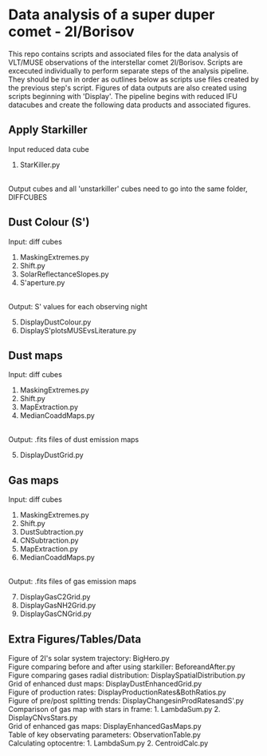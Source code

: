 # Data analysis of a super duper comet - 2I/Borisov

This repo contains scripts and associated files for the data analysis of VLT/MUSE observations of the interstellar comet 2I/Borisov.
Scripts are excecuted individually to perform separate steps of the analysis pipeline. They should be run in order as outlines below as scripts use files created by the previous step's script. Figures of data outputs are also created using scripts beginning with 'Display'. The pipeline begins with reduced IFU datacubes and create the following data products and associated figures.

## Apply Starkiller
Input reduced data cube
1. StarKiller.py

<br>Output cubes and all 'unstarkiller' cubes need to go into the same folder, DIFFCUBES

## Dust Colour (S')
Input: diff cubes
1. MaskingExtremes.py
2. Shift.py
3. SolarReflectanceSlopes.py
4. S'aperture.py

<br>Output: S' values for each observing night

5. DisplayDustColour.py
6. DisplayS'plotsMUSEvsLiterature.py

## Dust maps
Input: diff cubes
1. MaskingExtremes.py
2. Shift.py
3. MapExtraction.py 
4. MedianCoaddMaps.py

<br>Output: .fits files of dust emission maps

5. DisplayDustGrid.py

## Gas maps
Input: diff cubes
1. MaskingExtremes.py
2. Shift.py
3. DustSubtraction.py
4. CNSubtraction.py
5. MapExtraction.py
6. MedianCoaddMaps.py

<br>Output: .fits files of gas emission maps

7. DisplayGasC2Grid.py
8. DisplayGasNH2Grid.py
9. DisplayGasCNGrid.py

## Extra Figures/Tables/Data
Figure of 2I's solar system trajectory: BigHero.py
<br>Figure comparing before and after using starkiller: BeforeandAfter.py
<br>Figure comparing gases radial distribution: DisplaySpatialDistribution.py
<br>Grid of enhanced dust maps: DisplayDustEnhancedGrid.py
<br>Figure of production rates: DisplayProductionRates&BothRatios.py
<br>Figure of pre/post splitting trends: DisplayChangesinProdRatesandS'.py
<br>Comparison of gas map with stars in frame: 1. LambdaSum.py 2. DisplayCNvsStars.py
<br>Grid of enhanced gas maps: DisplayEnhancedGasMaps.py
<br>Table of key observating parameters: ObservationTable.py
<br>Calculating optocentre: 1. LambdaSum.py 2. CentroidCalc.py
